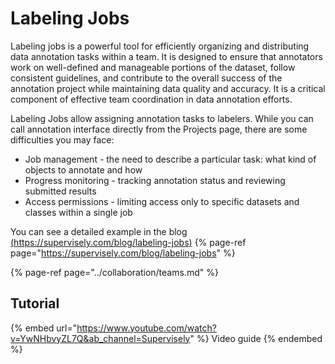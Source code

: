 # Labeling Jobs
Labeling jobs is a powerful tool for efficiently organizing and distributing data annotation tasks within a team. It is designed to ensure that annotators work on well-defined and manageable portions of the dataset, follow consistent guidelines, and contribute to the overall success of the annotation project while maintaining data quality and accuracy. It is a critical component of effective team coordination in data annotation efforts.

Labeling Jobs allow assigning annotation tasks to labelers.
While you can call annotation interface directly from the Projects page, there are some difficulties you may face:
- Job management - the need to describe a particular task: what kind of objects to annotate and how
- Progress monitoring - tracking annotation status and reviewing submitted results
- Access permissions - limiting access only to specific datasets and classes within a single job

You can see a detailed example in the blog
[(https://supervisely.com/blog/labeling-jobs)](https://supervisely.com/blog/labeling-jobs/) {% page-ref page="https://supervisely.com/blog/labeling-jobs" %}


{% page-ref page="../collaboration/teams.md" %}

## Tutorial


{% embed url="https://www.youtube.com/watch?v=YwNHbvyZL7Q&ab_channel=Supervisely" %} Video guide {% endembed %}
